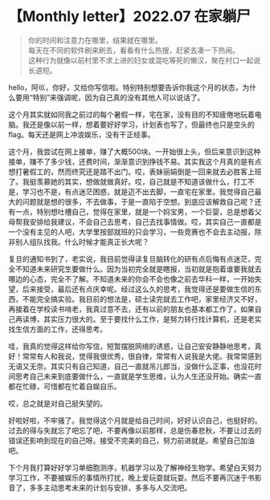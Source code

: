 # 【Monthly letter】2022.07 在家躺尸

> 你的时间和注意力在哪里，结果就在哪里。  
> 每天在不同的软件刷来刷去，看看有什么热搜，赶紧去凑一下热闹。  
> 这种行为就像以前村里不求上进的妇女或混吃等死的懒汉，聚在村口一起说长道短。

hello，阿巛，你好，又给你写信啦。特别特别想要告诉你我这个月的状态，为什么要用“特别”来强调呢，因为自己真的没有其他人可以说话了。

这个月其实就如同我之前过的每个暑假一样，宅在家，没有目的不知疲倦地玩着电脑。我还是像以前一样，想着要好好学习，计划表也写了，但最终也只是空头的flag。每天还是网上冲浪娱乐，没有干正经事。

这个月，我尝试在网上接单，赚了大概500块。一开始很上头，但后来意识到这种接单，赚不了多少钱，还费时间，渐渐意识到挣钱不易。其实我这个月真的是有点想打暑假工的，然而终究还是踏不出门。哎，表妹丽娟倒是一回来就去必胜客上班了。我挺羡慕她的其实，想做就做真好。哎，自己就是不知道该做什么，打工不是，学习也不是，有点迷茫困惑，就是迈不出去脚，一直宅在家里。我觉得自己最大的问题就是想的很多，不去做事，于是一直陷于空想。到底应该解救自己呢？还有一点，特别想吐槽自己，觉得在家里，就是一个妈宝男，一个巨婴，总是想着父母帮我安排给我建议，不会自己去思考，自己去找事情做。哎，其实自己一直都是一个没有主见的人吧，大学里按部就班的只会学习，一些竞赛也不会去主动报，除非别人组队找我。什么时候才能真正长大呢？

复旦的通知书到了，老实说，我目前觉得读复旦脑转化的研有点后悔有点迷茫，完全不知道未来研究生要做什么。因为当初完全就是瞎报，当初就是抱着谁要我就去哪边的心态，完全不了解。不知道未来的你会不会也像之前去华科一样，一开始失望，后来接受，最后还有点庆幸呢。经过这么久的思考，我觉得还是要做生信的东西，不能完全搞实验。我目前的想法是，硕士读完就去工作吧，家里经济又不好，再接着在学校读书啃老，我真过意不去，还有以前的朋友也基本都工作了，如果自己再读博，其实压力很大的。至于要找什么工作，是努力转行找计算机，还是老实找生信方面的工作，还得思考。

哇，我真的觉得这样给你写信，短暂摆脱网络的诱惑，让自己安安静静地思考，真好！常常有人和我说，觉得我很优秀，很自律，常常有人说我是大佬。我常常感到无语又无奈。其实只有自己知道，自己一直就吊儿郎当，没做什么正事，也没花时间思考自己未来到底要做什么，一直就是学生思维，认为人生还没开始。确实一直都在忙碌，可惜都在忙着自娱自乐。

哎，总之就是对自己挺失望的。

好啦好啦，不牢骚了。我觉得这个月就是给自己时间，好好认识自己，也挺好的。过去的得与失就忘了吧忘了吧，不要再像以前那样，总是伤春悲秋，不要让过去的错误还影响到现在的自己呀。接受不完美的自己，努力前进就是。希望自己加油吧。

下个月我打算好好学习单细胞测序，机器学习以及了解神经生物学。希望白天努力学习工作，不要被娱乐的事情所打扰，晚上爱玩耍就玩耍。然后不要再沉迷于书影音了，多多主动思考未来的计划与安排，多多与人交流吧。

‍

‍

‍

